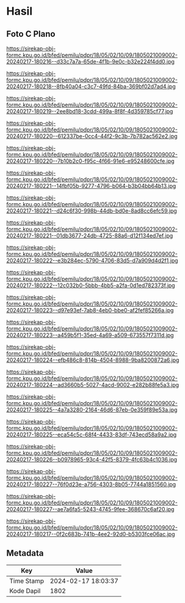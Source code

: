 # Hasil

## Foto C Plano

https://sirekap-obj-formc.kpu.go.id/bfed/pemilu/pdpr/18/05/02/10/09/1805021009002-20240217-180216--d33c7a7a-65de-4f1b-9e0c-b32e224f4dd0.jpg

https://sirekap-obj-formc.kpu.go.id/bfed/pemilu/pdpr/18/05/02/10/09/1805021009002-20240217-180218--8fb40a04-c3c7-49fd-84ba-369bf02d7ad4.jpg

https://sirekap-obj-formc.kpu.go.id/bfed/pemilu/pdpr/18/05/02/10/09/1805021009002-20240217-180219--2ee8bd18-3cdd-499a-8f8f-4d359785cf77.jpg

https://sirekap-obj-formc.kpu.go.id/bfed/pemilu/pdpr/18/05/02/10/09/1805021009002-20240217-180220--612337be-0cc4-44f2-9c3b-7b782ac562e2.jpg

https://sirekap-obj-formc.kpu.go.id/bfed/pemilu/pdpr/18/05/02/10/09/1805021009002-20240217-180220--7b10b2c0-f95c-4f66-91e6-e95248600cfe.jpg

https://sirekap-obj-formc.kpu.go.id/bfed/pemilu/pdpr/18/05/02/10/09/1805021009002-20240217-180221--14fbf05b-9277-4796-b064-b3b04bb64b13.jpg

https://sirekap-obj-formc.kpu.go.id/bfed/pemilu/pdpr/18/05/02/10/09/1805021009002-20240217-180221--d24c6f30-998b-44db-bd0e-8ad8cc6efc59.jpg

https://sirekap-obj-formc.kpu.go.id/bfed/pemilu/pdpr/18/05/02/10/09/1805021009002-20240217-180221--01db3677-24db-4725-88a6-d12f134ed7ef.jpg

https://sirekap-obj-formc.kpu.go.id/bfed/pemilu/pdpr/18/05/02/10/09/1805021009002-20240217-180222--e3b284ec-5790-4706-83d5-d7a909d4d2f1.jpg

https://sirekap-obj-formc.kpu.go.id/bfed/pemilu/pdpr/18/05/02/10/09/1805021009002-20240217-180222--12c032b0-5bbb-4bb5-a2fa-0d1ed782373f.jpg

https://sirekap-obj-formc.kpu.go.id/bfed/pemilu/pdpr/18/05/02/10/09/1805021009002-20240217-180223--d97e93ef-7ab8-4eb0-bbe0-af2fef85266a.jpg

https://sirekap-obj-formc.kpu.go.id/bfed/pemilu/pdpr/18/05/02/10/09/1805021009002-20240217-180223--a459b5f1-35ed-4a69-a509-673557f7311d.jpg

https://sirekap-obj-formc.kpu.go.id/bfed/pemilu/pdpr/18/05/02/10/09/1805021009002-20240217-180224--efb486c8-814b-4504-8988-9ba8200872a6.jpg

https://sirekap-obj-formc.kpu.go.id/bfed/pemilu/pdpr/18/05/02/10/09/1805021009002-20240217-180224--ad3660b5-5027-4acd-9002-e282b88fe5a3.jpg

https://sirekap-obj-formc.kpu.go.id/bfed/pemilu/pdpr/18/05/02/10/09/1805021009002-20240217-180225--4a7a3280-2164-46d6-87eb-0e359f89e53a.jpg

https://sirekap-obj-formc.kpu.go.id/bfed/pemilu/pdpr/18/05/02/10/09/1805021009002-20240217-180225--eca54c5c-68f4-4433-83df-743ecd58a9a2.jpg

https://sirekap-obj-formc.kpu.go.id/bfed/pemilu/pdpr/18/05/02/10/09/1805021009002-20240217-180226--b0978965-93c4-42f5-8379-4fc63b4c1036.jpg

https://sirekap-obj-formc.kpu.go.id/bfed/pemilu/pdpr/18/05/02/10/09/1805021009002-20240217-180227--76f0d23e-a756-4303-8b05-7744a1851560.jpg

https://sirekap-obj-formc.kpu.go.id/bfed/pemilu/pdpr/18/05/02/10/09/1805021009002-20240217-180227--ae7a6fa5-5243-4745-9fee-368670c6af20.jpg

https://sirekap-obj-formc.kpu.go.id/bfed/pemilu/pdpr/18/05/02/10/09/1805021009002-20240217-180217--0f2c683b-741b-4ee2-92d0-b5303fce06ac.jpg


## Metadata

| Key        | Value               |
| ---------- | ------------------- |
| Time Stamp | 2024-02-17 18:03:37 |
| Kode Dapil | 1802                |



